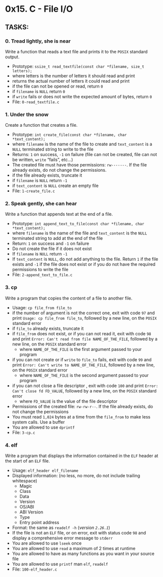 # 0x15. C - File I/O

## TASKS:

### 0. Tread lightly, she is near
Write a function that reads a text file and prints it to the  `POSIX`  standard output.
-   Prototype:  `ssize_t read_textfile(const char *filename, size_t letters);`
-   where letters is the number of letters it should read and print
-   returns the actual number of letters it could read and print
-   if the file can not be opened or read, return  `0`
-   if  `filename`  is  `NULL`  return  `0`
-   if  `write`  fails or does not write the expected amount of bytes, return  `0`
-   File:  `0-read_textfile.c`

### 1. Under the snow
Create a function that creates a file.
-   Prototype:  `int create_file(const char *filename, char *text_content);`
-   where  `filename`  is the name of the file to create and  `text_content`  is a  `NULL`  terminated string to write to the file
-   Returns:  `1`  on success,  `-1`  on failure (file can not be created, file can not be written,  `write`  “fails”, etc…)
-   The created file must have those permissions:  `rw-------`. If the file already exists, do not change the permissions.
-   if the file already exists, truncate it
-   if  `filename`  is  `NULL`  return  `-1`
-   if  `text_content`  is  `NULL`  create an empty file
-   File:  `1-create_file.c`

### 2. Speak gently, she can hear
Write a function that appends text at the end of a file.
-   Prototype:  `int append_text_to_file(const char *filename, char *text_content);`
-   where  `filename`  is the name of the file and  `text_content`  is the  `NULL`  terminated string to add at the end of the file
-   Return:  `1`  on success and  `-1`  on failure
-   Do not create the file if it does not exist
-   If  `filename`  is  `NULL`  return  `-1`
-   If  `text_content`  is  `NULL`, do not add anything to the file. Return  `1`  if the file exists and  `-1`  if the file does not exist or if you do not have the required permissions to write the file
-   File:  `2-append_text_to_file.c`

### 3. cp
Write a program that copies the content of a file to another file.
-   Usage:  `cp file_from file_to`
-   if the number of argument is not the correct one, exit with code  `97`  and print  `Usage: cp file_from file_to`, followed by a new line, on the  `POSIX`  standard error
-   if  `file_to`  already exists, truncate it
-   if  `file_from`  does not exist, or if you can not read it, exit with code  `98`  and print  `Error: Can't read from file NAME_OF_THE_FILE`, followed by a new line, on the  `POSIX`  standard error
    -   where  `NAME_OF_THE_FILE`  is the first argument passed to your program
-   if you can not create or if  `write`  to  `file_to`  fails, exit with code  `99`  and print  `Error: Can't write to NAME_OF_THE_FILE`, followed by a new line, on the  `POSIX`  standard error
    -   where  `NAME_OF_THE_FILE`  is the second argument passed to your program
-   if you can not close a file descriptor , exit with code  `100`  and print  `Error: Can't close fd FD_VALUE`, followed by a new line, on the  `POSIX`  standard error
    -   where  `FD_VALUE`  is the value of the file descriptor
-   Permissions of the created file:  `rw-rw-r--`. If the file already exists, do not change the permissions
-   You must read  `1,024`  bytes at a time from the  `file_from`  to make less system calls. Use a buffer
-   You are allowed to use  `dprintf`
-   File:  `3-cp.c`

### 4. elf
Write a program that displays the information contained in the  `ELF`  header at the start of an  `ELF`  file.
-   Usage:  `elf_header elf_filename`
-   Displayed information: (no less, no more, do not include trailing whitespace)
    -   Magic
    -   Class
    -   Data
    -   Version
    -   OS/ABI
    -   ABI Version
    -   Type
    -   Entry point address
-   Format: the same as  `readelf -h`  (_version  `2.26.1`_)
-   If the file is not an  `ELF`  file, or on error, exit with status code  `98`  and display a comprehensive error message to  `stderr`
-   You are allowed to use  `lseek`  once
-   You are allowed to use  `read`  a maximum of 2 times at runtime
-   You are allowed to have as many functions as you want in your source file
-   You are allowed to use  `printf`
man  `elf`,  `readelf`
-   File:  `100-elf_header.c`
